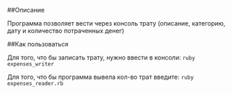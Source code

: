 ##Описание

Программа позволяет вести через консоль трату (описание, категорию, дату и количество потраченных денег)

##Как пользоваться

Для того, что бы записать трату, нужно ввести в консоли:
`ruby expenses_writer`

Для того, что бы программа вывела кол-во трат введите:
`ruby expenses_reader.rb`